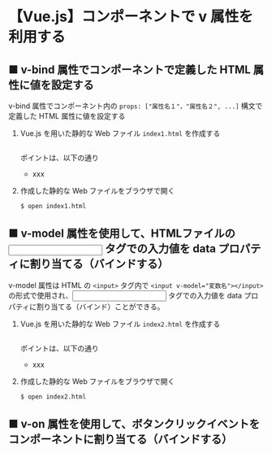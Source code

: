 # 【Vue.js】コンポーネントで v 属性を利用する

## ■ v-bind 属性でコンポーネントで定義した HTML 属性に値を設定する

v-bind 属性でコンポーネント内の `props: ["属性名１"，"属性名２", ...]` 構文で定義した HTML 属性に値を設定する

1. Vue.js を用いた静的な Web ファイル `index1.html` を作成する
	```html
	```

	ポイントは、以下の通り

	- xxx

1. 作成した静的な Web ファイルをブラウザで開く
	```sh
	$ open index1.html
	```


## ■ v-model 属性を使用して、HTMLファイルの <input> タグでの入力値を data プロパティに割り当てる（バインドする）

v-model 属性は HTML の `<input>` タグ内で `<input v-model="変数名"></input>` の形式で使用され、<input> タグでの入力値を data プロパティに割り当てる（バインド）ことができる。

1. Vue.js を用いた静的な Web ファイル `index2.html` を作成する
	```html
	```

	ポイントは、以下の通り

	- xxx

1. 作成した静的な Web ファイルをブラウザで開く
	```sh
	$ open index2.html
	```

## ■ v-on 属性を使用して、ボタンクリックイベントをコンポーネントに割り当てる（バインドする）

